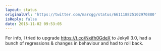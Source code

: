 ```yaml
---
layout: status
originalUrl: 'https://twitter.com/marcgg/status/661118825102970880'
isReply: false
date: 2015-11-02 09:53:05
---
```


For info, I tried to upgrade https://t.co/Nxifh0GdeX to Jekyll 3.0, had a bunch of regressions &amp; changes in behaviour and had to roll back.
